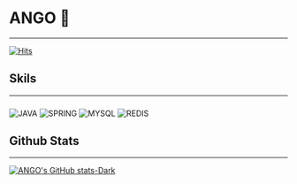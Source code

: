 # ANGO 👋

<!--
**kmg159753/kmg159753** is a ✨ _special_ ✨ repository because its `README.md` (this file) appears on your GitHub profile.

Here are some ideas to get you started:

- 🔭 I’m currently working on ...
- 🌱 I’m currently learning ...
- 👯 I’m looking to collaborate on ...
- 🤔 I’m looking for help with ...
- 💬 Ask me about ...
- 📫 How to reach me: ...
- 😄 Pronouns: ...
- ⚡ Fun fact: ...
-->
--------------------

[![Hits](https://hits.seeyoufarm.com/api/count/incr/badge.svg?url=https%3A%2F%2Fgithub.com%2Fkmg159753&count_bg=%233D3FC8&title_bg=%23555555&icon=dev-dot-to.svg&icon_color=%23E7E7E7&title=hits&edge_flat=false)](https://hits.seeyoufarm.com)

## Skils 
---------------
### 
![JAVA](https://img.shields.io/badge/JAVA-007396.svg?&style=for-the-badge&logo=JAVA&logoColor=white)
![SPRING](https://img.shields.io/badge/SPRING-6DB33F.svg?&style=for-the-badge&logo=SPRING&logoColor=white)
![MYSQL](https://img.shields.io/badge/MYSQL-4479A1.svg?&style=for-the-badge&logo=MYSQL&logoColor=white)
![REDIS](https://img.shields.io/badge/REDIS-4479A1.svg?&style=for-the-badge&logo=REDIS&logoColor=white)


## Github Stats
---------------------
[![ANGO's GitHub stats-Dark](https://github-readme-stats.vercel.app/api?ANGO=anuraghazra&show_icons=true&theme=dark#gh-dark-mode-only)](https://github.com/anuraghazra/github-readme-stats#gh-dark-mode-only)

